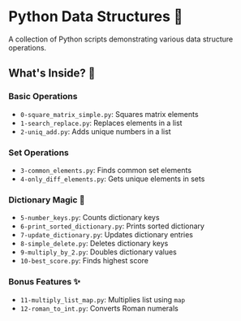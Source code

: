 # Python Data Structures 🐍

A collection of Python scripts demonstrating various data structure operations.

## What's Inside? 📂

### Basic Operations
- `0-square_matrix_simple.py`: Squares matrix elements
- `1-search_replace.py`: Replaces elements in a list
- `2-uniq_add.py`: Adds unique numbers in a list

### Set Operations
- `3-common_elements.py`: Finds common set elements
- `4-only_diff_elements.py`: Gets unique elements in sets

### Dictionary Magic 📖
- `5-number_keys.py`: Counts dictionary keys
- `6-print_sorted_dictionary.py`: Prints sorted dictionary
- `7-update_dictionary.py`: Updates dictionary entries
- `8-simple_delete.py`: Deletes dictionary keys
- `9-multiply_by_2.py`: Doubles dictionary values
- `10-best_score.py`: Finds highest score

### Bonus Features ✨
- `11-multiply_list_map.py`: Multiplies list using `map`
- `12-roman_to_int.py`: Converts Roman numerals
